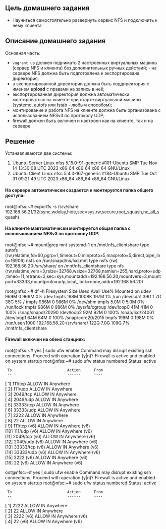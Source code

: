 ## Цель домашнего задания
- Научиться самостоятельно развернуть сервис NFS и подключить к нему клиента
## Описание домашнего задания
Основная часть:
- `vagrant up` должен поднимать 2 настроенных виртуальных машины (сервер NFS и клиента) без дополнительных ручных действий; - на сервере NFS должна быть подготовлена и экспортирована директория;
- в экспортированной директории должна быть поддиректория с именем __upload__ с правами на запись в неё;
- экспортированная директория должна автоматически монтироваться на клиенте при старте виртуальной машины (systemd, autofs или fstab -  любым способом);
- монтирование и работа NFS на клиенте должна быть организована с использованием NFSv3 по протоколу UDP;
- firewall должен быть включен и настроен как на клиенте, так и на сервере.

## Решение
Устанавливаются две системы:
1. Ubuntu Server
Linux nfss 5.15.0-91-generic #101-Ubuntu SMP Tue Nov 14 13:30:08 UTC 2023 x86_64 x86_64 x86_64 GNU/Linux
2. Ubuntu Client
Linux nfsc 5.4.0-167-generic #184-Ubuntu SMP Tue Oct 31 09:21:49 UTC 2023 x86_64 x86_64 x86_64 GNU/Linux

#### На сервере автоматически создается и монтируется папка общего доступа:
root@nfss:~# exportfs -s
/srv/share  192.168.56.21/32(sync,wdelay,hide,sec=sys,rw,secure,root_squash,no_all_squash)

#### На клиенте мавтоматически монтируется общая папка с использованием NFSv3 по протоколу UDP:
root@nfsc:~# mount|grep mnt
systemd-1 on /mnt/nfs_clientshare type autofs (rw,relatime,fd=60,pgrp=1,timeout=0,minproto=5,maxproto=5,direct,pipe_ino=16906)
nsfs on /run/snapd/ns/lxd.mnt type nsfs (rw)
192.168.56.20:/srv/share/ on /mnt/nfs_clientshare type nfs (rw,relatime,vers=3,rsize=32768,wsize=32768,namlen=255,hard,proto=udp,timeo=11,retrans=3,sec=sys,mountaddr=192.168.56.20,mountvers=3,mountport=33333,mountproto=udp,local_lock=none,addr=192.168.56.20)


root@nfsc:~# df -h
Filesystem                 Size  Used Avail Use% Mounted on
udev                       969M     0  969M   0% /dev
tmpfs                      198M 1008K  197M   1% /run
/dev/sda1                   39G  1.7G   38G   5% /
tmpfs                      986M     0  986M   0% /dev/shm
tmpfs                      5.0M     0  5.0M   0% /run/lock
tmpfs                      986M     0  986M   0% /sys/fs/cgroup
/dev/loop0                  41M   41M     0 100% /snap/snapd/20290
/dev/loop2                  92M   92M     0 100% /snap/lxd/24061
/dev/loop1                  64M   64M     0 100% /snap/core20/2015
tmpfs                      198M     0  198M   0% /run/user/1000
192.168.56.20:/srv/share/  122G  7.0G  109G   7% /mnt/nfs_clientshare

#### Firewall включен на обеих станциях:

root@nfss:~# yes | sudo ufw enable
Command may disrupt existing ssh connections. Proceed with operation (y|n)? Firewall is active and enabled on system startup
root@nfss:~# sudo ufw status numbered
Status: active

     To                         Action      From
     --                         ------      ----
[ 1] 111/tcp                    ALLOW IN    Anywhere                  
[ 2] 111/udp                    ALLOW IN    Anywhere                  
[ 3] 2049/tcp                   ALLOW IN    Anywhere                  
[ 4] 2049/udp                   ALLOW IN    Anywhere                  
[ 5] 33333/tcp                  ALLOW IN    Anywhere                  
[ 6] 33333/udp                  ALLOW IN    Anywhere                  
[ 7] 2222                       ALLOW IN    Anywhere                  
[ 8] 22                         ALLOW IN    Anywhere                  
[ 9] 111/tcp (v6)               ALLOW IN    Anywhere (v6)             
[10] 111/udp (v6)               ALLOW IN    Anywhere (v6)             
[11] 2049/tcp (v6)              ALLOW IN    Anywhere (v6)             
[12] 2049/udp (v6)              ALLOW IN    Anywhere (v6)             
[13] 33333/tcp (v6)             ALLOW IN    Anywhere (v6)             
[14] 33333/udp (v6)             ALLOW IN    Anywhere (v6)             
[15] 2222 (v6)                  ALLOW IN    Anywhere (v6)             
[16] 22 (v6)                    ALLOW IN    Anywhere (v6)             


oot@nfsc:~# yes | sudo ufw enable
Command may disrupt existing ssh connections. Proceed with operation (y|n)? Firewall is active and enabled on system startup
root@nfsc:~# sudo ufw status numbered
Status: active

     To                         Action      From
     --                         ------      ----
[ 1] 2222                       ALLOW IN    Anywhere                  
[ 2] 22                         ALLOW IN    Anywhere                  
[ 3] 2222 (v6)                  ALLOW IN    Anywhere (v6)             
[ 4] 22 (v6)                    ALLOW IN    Anywhere (v6)  
